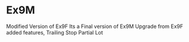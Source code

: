 # Ex9M
Modified Version of Ex9F
Its a Final version of Ex9M 
Upgrade from Ex9F
added features,
Trailing Stop
Partial Lot
